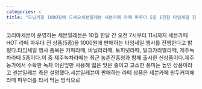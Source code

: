 ```yaml
---
categories: c
title: "모닝커핑 1000원에 드세요세븐일레븐 세븐카페 라떼 파우더 5종 1천원 타임세일 진행"
---
```

코리아세븐이 운영하는 세븐일레븐은 10월 한달 간 오전 7시부터 11시까지 세븐카페 HOT 라떼 파우더 전 상품(5종)을 1000원에 판매하는 타임세일 행사를 진행한다고 밝혔다.타임세일 행사 품목은 카페라떼, 바닐라라떼, 토피넛라떼, 밀크캬라멜라떼, 제주녹차라떼 5종이다.이 중 제주녹차라떼는 최근 농촌진흥청과 함께 출시한 신상품이다.제주 농가에서 수확한 녹차 어린잎만 사용해 떫은 맛은 줄이고 고소한 풍미는 높인 상품이라고 센븐일레븐 측은 설명했다.세븐일레븐이 판매하는 라떼 상품은 세븐카페 원두커피에 라떼 파우더를 타서 먹는 방식으로